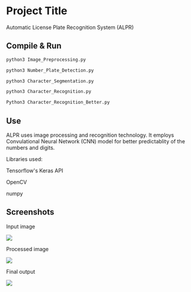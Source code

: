 
# Project Title

Automatic License Plate Recognition System (ALPR)
## Compile & Run



```bash
python3 Image_Preprocessing.py

```

```bash
python3 Number_Plate_Detection.py 
```


```bash
python3 Character_Segmentation.py 
```

```bash
python3 Character_Recognition.py 
```

```bash
Python3 Character_Recognition_Better.py 
```


## Use

ALPR uses image processing and recognition technology. It employs Convulational Neural Network (CNN) model for better predictablity of the numbers and digits.

Libraries used:

Tensorflow's Keras API

OpenCV

numpy
## Screenshots

Input image

![](https://github.com/rkirtii/Python/assets/142138548/e6002d41-dff1-4f96-8fae-9f13e8f756f5)

Processed image

![](https://github.com/rkirtii/Python/assets/142138548/711a4559-bc75-49ce-8eaf-1902f4bab553)

Final output

![](https://github.com/rkirtii/Python/assets/142138548/3aca8a8b-2524-474f-b788-9958a3ee5dad)


